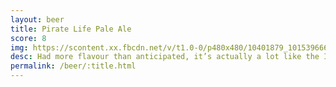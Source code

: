 ```yaml
---
layout: beer
title: Pirate Life Pale Ale
score: 8
img: https://scontent.xx.fbcdn.net/v/t1.0-0/p480x480/10401879_10153966655348745_3642236879798361206_n.jpg?oh=c6935fce6a34fd73e7b7e4d8568ae1e8&oe=590C5B9E
desc: Had more flavour than anticipated, it’s actually a lot like the IIPA but with less bitterness
permalink: /beer/:title.html
---
```

